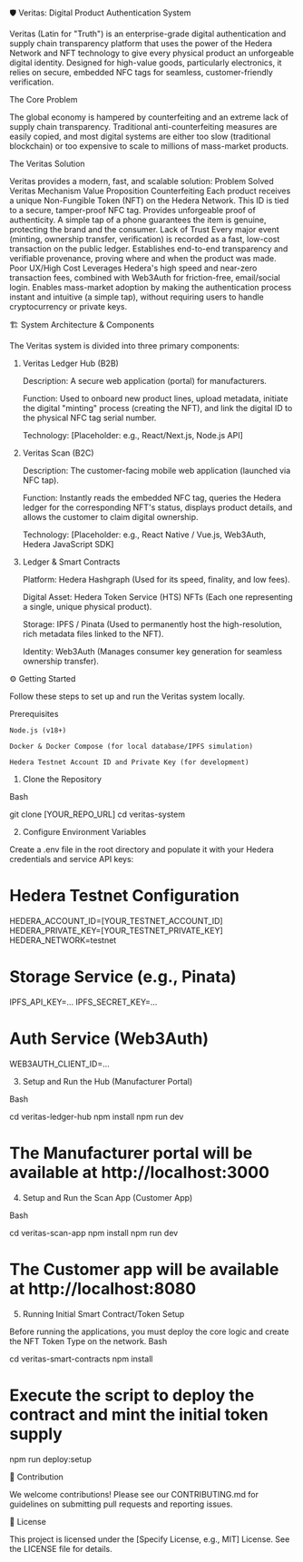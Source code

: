 🛡️ Veritas: Digital Product Authentication System

Veritas (Latin for "Truth") is an enterprise-grade digital authentication and supply chain transparency platform that uses the power of the Hedera Network and NFT technology to give every physical product an unforgeable digital identity. Designed for high-value goods, particularly electronics, it relies on secure, embedded NFC tags for seamless, customer-friendly verification.

The Core Problem

The global economy is hampered by counterfeiting and an extreme lack of supply chain transparency. Traditional anti-counterfeiting measures are easily copied, and most digital systems are either too slow (traditional blockchain) or too expensive to scale to millions of mass-market products.

The Veritas Solution

Veritas provides a modern, fast, and scalable solution:
Problem Solved	Veritas Mechanism	Value Proposition
Counterfeiting	Each product receives a unique Non-Fungible Token (NFT) on the Hedera Network. This ID is tied to a secure, tamper-proof NFC tag.	Provides unforgeable proof of authenticity. A simple tap of a phone guarantees the item is genuine, protecting the brand and the consumer.
Lack of Trust	Every major event (minting, ownership transfer, verification) is recorded as a fast, low-cost transaction on the public ledger.	Establishes end-to-end transparency and verifiable provenance, proving where and when the product was made.
Poor UX/High Cost	Leverages Hedera's high speed and near-zero transaction fees, combined with Web3Auth for friction-free, email/social login.	Enables mass-market adoption by making the authentication process instant and intuitive (a simple tap), without requiring users to handle cryptocurrency or private keys.

🏗️ System Architecture & Components

The Veritas system is divided into three primary components:

1. Veritas Ledger Hub (B2B)

    Description: A secure web application (portal) for manufacturers.

    Function: Used to onboard new product lines, upload metadata, initiate the digital "minting" process (creating the NFT), and link the digital ID to the physical NFC tag serial number.

    Technology: [Placeholder: e.g., React/Next.js, Node.js API]

2. Veritas Scan (B2C)

    Description: The customer-facing mobile web application (launched via NFC tap).

    Function: Instantly reads the embedded NFC tag, queries the Hedera ledger for the corresponding NFT's status, displays product details, and allows the customer to claim digital ownership.

    Technology: [Placeholder: e.g., React Native / Vue.js, Web3Auth, Hedera JavaScript SDK]

3. Ledger & Smart Contracts

    Platform: Hedera Hashgraph (Used for its speed, finality, and low fees).

    Digital Asset: Hedera Token Service (HTS) NFTs (Each one representing a single, unique physical product).

    Storage: IPFS / Pinata (Used to permanently host the high-resolution, rich metadata files linked to the NFT).

    Identity: Web3Auth (Manages consumer key generation for seamless ownership transfer).

⚙️ Getting Started

Follow these steps to set up and run the Veritas system locally.

Prerequisites

    Node.js (v18+)

    Docker & Docker Compose (for local database/IPFS simulation)

    Hedera Testnet Account ID and Private Key (for development)

1. Clone the Repository

Bash

git clone [YOUR_REPO_URL]
cd veritas-system

2. Configure Environment Variables

Create a .env file in the root directory and populate it with your Hedera credentials and service API keys:

# Hedera Testnet Configuration
HEDERA_ACCOUNT_ID=[YOUR_TESTNET_ACCOUNT_ID]
HEDERA_PRIVATE_KEY=[YOUR_TESTNET_PRIVATE_KEY]
HEDERA_NETWORK=testnet

# Storage Service (e.g., Pinata)
IPFS_API_KEY=...
IPFS_SECRET_KEY=...

# Auth Service (Web3Auth)
WEB3AUTH_CLIENT_ID=...

3. Setup and Run the Hub (Manufacturer Portal)

Bash

cd veritas-ledger-hub
npm install
npm run dev
# The Manufacturer portal will be available at http://localhost:3000

4. Setup and Run the Scan App (Customer App)

Bash

cd veritas-scan-app
npm install
npm run dev
# The Customer app will be available at http://localhost:8080

5. Running Initial Smart Contract/Token Setup

Before running the applications, you must deploy the core logic and create the NFT Token Type on the network.
Bash

cd veritas-smart-contracts
npm install
# Execute the script to deploy the contract and mint the initial token supply
npm run deploy:setup

🤝 Contribution

We welcome contributions! Please see our CONTRIBUTING.md for guidelines on submitting pull requests and reporting issues.

📝 License

This project is licensed under the [Specify License, e.g., MIT] License. See the LICENSE file for details.
